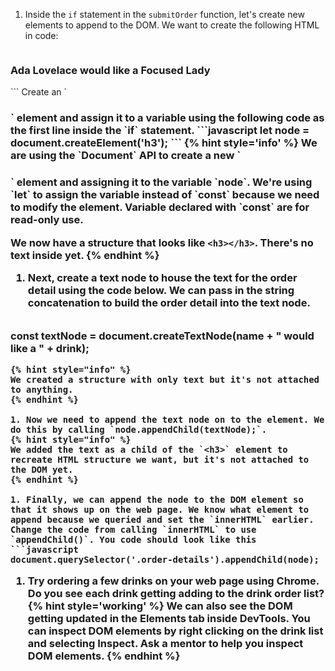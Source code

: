 1. Inside the `if` statement in the `submitOrder` function, let's create new elements to append to the DOM. We want to create the following HTML in code:
   ```html
<h3>
       Ada Lovelace would like a Focused Lady
</h3>
   ```
Create an `<h3>` element and assign it to a variable using the following code as the first line inside the `if` statement.
   ```javascript
let node = document.createElement('h3');
   ```
   {% hint style='info' %}
We are using the `Document` API to create a new `<h3>` element and assigning it to the variable `node`. We're using `let` to assign the variable instead of `const` because we need to modify the element. Variable declared with `const` are for read-only use.

We now have a structure that looks like `<h3></h3>`. There's no text inside yet.
   {% endhint %}

1. Next, create a text node to house the text for the order detail using the code below. We can pass in the string concatenation to build the order detail into the text node.
   ```javascript
const textNode = document.createTextNode(name + " would like a " + drink);
   ```
   {% hint style="info" %}
We created a structure with only text but it's not attached to anything.
   {% endhint %}

1. Now we need to append the text node on to the element. We do this by calling `node.appendChild(textNode);`. 
   {% hint style="info" %}
We added the text as a child of the `<h3>` element to recreate HTML structure we want, but it's not attached to the DOM yet.
   {% endhint %}

1. Finally, we can append the node to the DOM element so that it shows up on the web page. We know what element to append because we queried and set the `innerHTML` earlier. Change the code from calling `innerHTML` to use `appendChild()`. You code should look like this
   ```javascript
document.querySelector('.order-details').appendChild(node);
   ```
1. Try ordering a few drinks on your web page using Chrome. Do you see each drink getting adding to the drink order list? 
   {% hint style='working' %}
We can also see the DOM getting updated in the **Elements** tab inside DevTools. You can inspect DOM elements by right clicking on the drink list and selecting **Inspect**. Ask a mentor to help you inspect DOM elements.
   {% endhint %}

